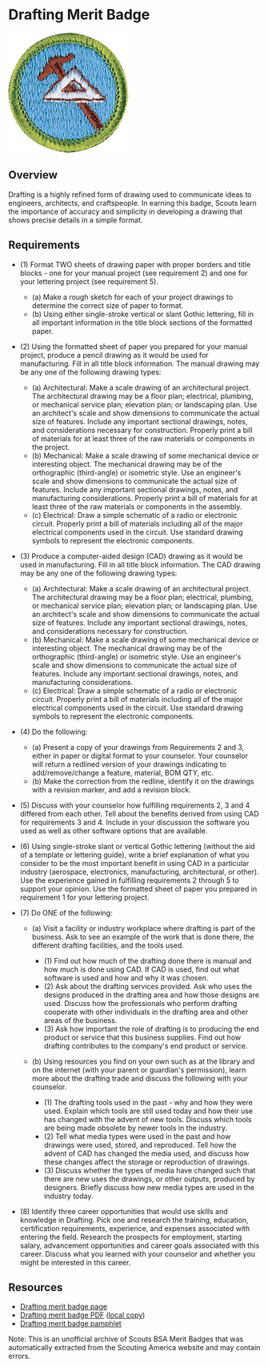 

# Drafting Merit Badge

![Drafting Merit Badge](images/drafting-merit-badge.jpg)

## Overview



Drafting is a highly refined form of drawing used to communicate ideas to engineers, architects, and craftspeople. In earning this badge, Scouts learn the importance of accuracy and simplicity in developing a drawing that shows precise details in a simple format.

## Requirements

* (1) Format TWO sheets of drawing paper with proper borders and title blocks - one for your manual project (see requirement 2) and one for your lettering project (see requirement 5).
    * (a) Make a rough sketch for each of your project drawings to determine the correct size of paper to format.
    * (b) Using either single-stroke vertical or slant Gothic lettering, fill in all important information in the title block sections of the formatted paper.


* (2) Using the formatted sheet of paper you prepared for your manual project, produce a pencil drawing as it would be used for manufacturing. Fill in all title block information. The manual drawing may be any one of the following drawing types:
    * (a) Architectural: Make a scale drawing of an architectural project. The architectural drawing may be a floor plan; electrical, plumbing, or mechanical service plan; elevation plan; or landscaping plan. Use an architect's scale and show dimensions to communicate the actual size of features. Include any important sectional drawings, notes, and considerations necessary for construction. Properly print a bill of materials for at least three of the raw materials or components in the project.
    * (b) Mechanical: Make a scale drawing of some mechanical device or interesting object. The mechanical drawing may be of the orthographic (third-angle) or isometric style. Use an engineer's scale and show dimensions to communicate the actual size of features. Include any important sectional drawings, notes, and manufacturing considerations. Properly print a bill of materials for at least three of the raw materials or components in the assembly.
    * (c) Electrical: Draw a simple schematic of a radio or electronic circuit. Properly print a bill of materials including all of the major electrical components used in the circuit. Use standard drawing symbols to represent the electronic components.


* (3) Produce a computer-aided design (CAD) drawing as it would be used in manufacturing. Fill in all title block information. The CAD drawing may be any one of the following drawing types:
    * (a) Architectural: Make a scale drawing of an architectural project. The architectural drawing may be a floor plan; electrical, plumbing, or mechanical service plan; elevation plan; or landscaping plan. Use an architect's scale and show dimensions to communicate the actual size of features. Include any important sectional drawings, notes, and considerations necessary for construction.
    * (b) Mechanical: Make a scale drawing of some mechanical device or interesting object. The mechanical drawing may be of the orthographic (third-angle) or isometric style. Use an engineer's scale and show dimensions to communicate the actual size of features. Include any important sectional drawings, notes, and manufacturing considerations.
    * (c) Electrical: Draw a simple schematic of a radio or electronic circuit. Properly print a bill of materials including all of the major electrical components used in the circuit. Use standard drawing symbols to represent the electronic components.


* (4) Do the following:
    * (a) Present a copy of your drawings from Requirements 2 and 3, either in paper or digital format to your counselor. Your counselor will return a redlined version of your drawings indicating to add/remove/change a feature, material, BOM QTY, etc.
    * (b) Make the correction from the redline, identify it on the drawings with a revision marker, and add a revision block.


* (5) Discuss with your counselor how fulfilling requirements 2, 3 and 4 differed from each other. Tell about the benefits derived from using CAD for requirements 3 and 4. Include in your discussion the software you used as well as other software options that are available.
* (6) Using single-stroke slant or vertical Gothic lettering (without the aid of a template or lettering guide), write a brief explanation of what you consider to be the most important benefit in using CAD in a particular industry (aerospace, electronics, manufacturing, architectural, or other). Use the experience gained in fulfilling requirements 2 through 5 to support your opinion. Use the formatted sheet of paper you prepared in requirement 1 for your lettering project.
* (7) Do ONE of the following:
    * (a) Visit a facility or industry workplace where drafting is part of the business. Ask to see an example of the work that is done there, the different drafting facilities, and the tools used.
        * (1) Find out how much of the drafting done there is manual and how much is done using CAD. If CAD is used, find out what software is used and how and why it was chosen.
        * (2) Ask about the drafting services provided. Ask who uses the designs produced in the drafting area and how those designs are used. Discuss how the professionals who perform drafting cooperate with other individuals in the drafting area and other areas of the business.
        * (3) Ask how important the role of drafting is to producing the end product or service that this business supplies. Find out how drafting contributes to the company's end product or service.


    * (b) Using resources you find on your own such as at the library and on the internet (with your parent or guardian's permission), learn more about the drafting trade and discuss the following with your counselor.
        * (1) The drafting tools used in the past - why and how they were used. Explain which tools are still used today and how their use has changed with the advent of new tools. Discuss which tools are being made obsolete by newer tools in the industry.
        * (2) Tell what media types were used in the past and how drawings were used, stored, and reproduced. Tell how the advent of CAD has changed the media used, and discuss how these changes affect the storage or reproduction of drawings.
        * (3) Discuss whether the types of media have changed such that there are new uses the drawings, or other outputs, produced by designers. Briefly discuss how new media types are used in the industry today.




* (8) Identify three career opportunities that would use skills and knowledge in Drafting. Pick one and research the training, education, certification requirements, experience, and expenses associated with entering the field. Research the prospects for employment, starting salary, advancement opportunities and career goals associated with this career. Discuss what you learned with your counselor and whether you might be interested in this career.


## Resources

- [Drafting merit badge page](https://www.scouting.org/merit-badges/drafting/)
- [Drafting merit badge PDF](https://filestore.scouting.org/filestore/Merit_Badge_ReqandRes/Pamphlets/Drafting_2024.pdf) ([local copy](files/drafting-merit-badge.pdf))
- [Drafting merit badge pamphlet](https://www.scoutshop.org/drafting-35885.html)

Note: This is an unofficial archive of Scouts BSA Merit Badges that was automatically extracted from the Scouting America website and may contain errors.